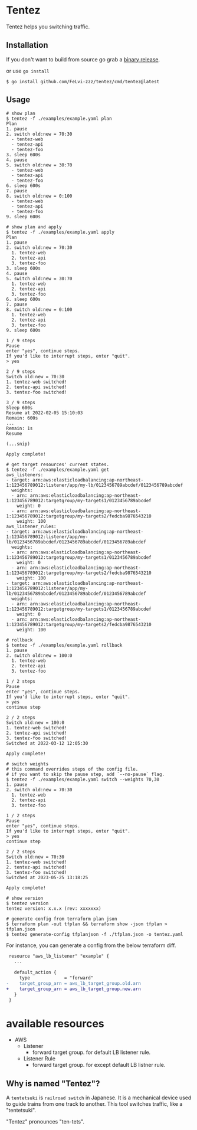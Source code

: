# Tentez

Tentez helps you switching traffic.

## Installation
If you don't want to build from source go grab a [binary release](https://github.com/FeLvi-zzz/tentez/releases).

or use `go install`

```
$ go install github.com/FeLvi-zzz/tentez/cmd/tentez@latest
```

## Usage
```console
# show plan
$ tentez -f ./examples/example.yaml plan
Plan
1. pause
2. switch old:new = 70:30
  - tentez-web
  - tentez-api
  - tentez-foo
3. sleep 600s
4. pause
5. switch old:new = 30:70
  - tentez-web
  - tentez-api
  - tentez-foo
6. sleep 600s
7. pause
8. switch old:new = 0:100
  - tentez-web
  - tentez-api
  - tentez-foo
9. sleep 600s
```

```console
# show plan and apply
$ tentez -f ./examples/example.yaml apply
Plan
1. pause
2. switch old:new = 70:30
  1. tentez-web
  2. tentez-api
  3. tentez-foo
3. sleep 600s
4. pause
5. switch old:new = 30:70
  1. tentez-web
  2. tentez-api
  3. tentez-foo
6. sleep 600s
7. pause
8. switch old:new = 0:100
  1. tentez-web
  2. tentez-api
  3. tentez-foo
9. sleep 600s

1 / 9 steps
Pause
enter "yes", continue steps.
If you'd like to interrupt steps, enter "quit".
> yes

2 / 9 steps
Switch old:new = 70:30
1. tentez-web switched!
2. tentez-api switched!
3. tentez-foo switched!

3 / 9 steps
Sleep 600s
Resume at 2022-02-05 15:10:03
Remain: 600s
...
Remain: 1s
Resume

(...snip)

Apply complete!
```

```console
# get target resources' current states.
$ tentez -f ./examples/example.yaml get
aws_listeners:
- target: arn:aws:elasticloadbalancing:ap-northeast-1:123456789012:listener/app/my-lb/0123456789abcdef/0123456789abcdef
  weights:
  - arn: arn:aws:elasticloadbalancing:ap-northeast-1:123456789012:targetgroup/my-targets1/0123456789abcdef
    weight: 0
  - arn: arn:aws:elasticloadbalancing:ap-northeast-1:123456789012:targetgroup/my-targets2/fedcba9876543210
    weight: 100
aws_listener_rules:
- target: arn:aws:elasticloadbalancing:ap-northeast-1:123456789012:listener/app/my-lb/0123456789abcdef/0123456789abcdef/0123456789abcdef
  weights:
  - arn: arn:aws:elasticloadbalancing:ap-northeast-1:123456789012:targetgroup/my-targets1/0123456789abcdef
    weight: 0
  - arn: arn:aws:elasticloadbalancing:ap-northeast-1:123456789012:targetgroup/my-targets2/fedcba9876543210
    weight: 100
- target: arn:aws:elasticloadbalancing:ap-northeast-1:123456789012:listener/app/my-lb/0123456789abcdef/0123456789abcdef/0123456789abcdef
  weights:
  - arn: arn:aws:elasticloadbalancing:ap-northeast-1:123456789012:targetgroup/my-targets1/0123456789abcdef
    weight: 0
  - arn: arn:aws:elasticloadbalancing:ap-northeast-1:123456789012:targetgroup/my-targets2/fedcba9876543210
    weight: 100
```

```console
# rollback
$ tentez -f ./examples/example.yaml rollback
1. pause
2. switch old:new = 100:0
  1. tentez-web
  2. tentez-api
  3. tentez-foo

1 / 2 steps
Pause
enter "yes", continue steps.
If you'd like to interrupt steps, enter "quit".
> yes
continue step

2 / 2 steps
Switch old:new = 100:0
1. tentez-web switched!
2. tentez-api switched!
3. tentez-foo switched!
Switched at 2022-03-12 12:05:30

Apply complete!
```

```console
# switch weights
# this command overrides steps of the config file.
# if you want to skip the pause step, add `--no-pause` flag.
$ tentez -f ./examples/example.yaml switch --weights 70,30
1. pause
2. switch old:new = 70:30
  1. tentez-web
  2. tentez-api
  3. tentez-foo

1 / 2 steps
Pause
enter "yes", continue steps.
If you'd like to interrupt steps, enter "quit".
> yes
continue step

2 / 2 steps
Switch old:new = 70:30
1. tentez-web switched!
2. tentez-api switched!
3. tentez-foo switched!
Switched at 2023-05-25 13:18:25

Apply complete!
```

```console
# show version
$ tentez version
tentez version: x.x.x (rev: xxxxxxx)
```

```console
# generate config from terraform plan json
$ terraform plan -out tfplan && terraform show -json tfplan > tfplan.json
$ tentez generate-config tfplanjson -f ./tfplan.json -o tentez.yaml
```

For instance, you can generate a config from the below terraform diff.
```diff
 resource "aws_lb_listener" "example" {
   ...
 
   default_action {
     type             = "forward"
-    target_group_arn = aws_lb_target_group.old.arn
+    target_group_arn = aws_lb_target_group.new.arn
   }
 }
```

# available resources
- AWS
  - Listener
    - forward target group. for default LB listener rule.
  - Listener Rule
    - forward target group. for except default LB listner rule.

## Why is named "Tentez"?
A `tentetsuki` is `railroad switch` in Japanese. It is a mechanical device used to guide trains from one track to another. This tool switches traffic, like a "tentetsuki".

"Tentez" pronounces "ten-tets".
